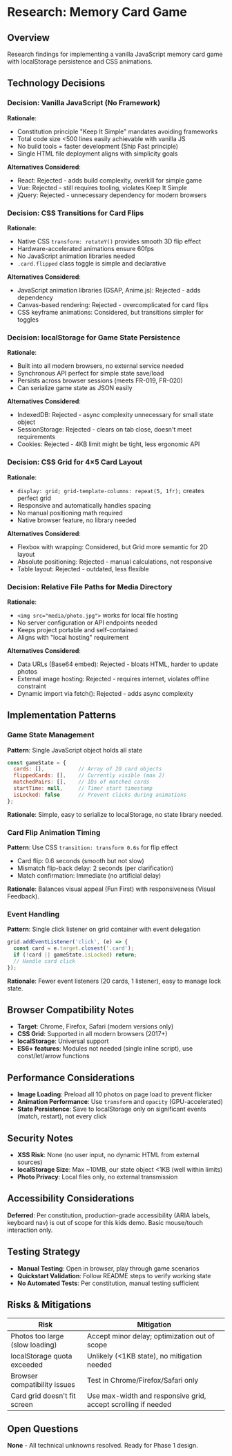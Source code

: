 # Research: Memory Card Game

## Overview
Research findings for implementing a vanilla JavaScript memory card game with localStorage persistence and CSS animations.

## Technology Decisions

### Decision: Vanilla JavaScript (No Framework)
**Rationale**:
- Constitution principle "Keep It Simple" mandates avoiding frameworks
- Total code size <500 lines easily achievable with vanilla JS
- No build tools = faster development (Ship Fast principle)
- Single HTML file deployment aligns with simplicity goals

**Alternatives Considered**:
- React: Rejected - adds build complexity, overkill for simple game
- Vue: Rejected - still requires tooling, violates Keep It Simple
- jQuery: Rejected - unnecessary dependency for modern browsers

### Decision: CSS Transitions for Card Flips
**Rationale**:
- Native CSS `transform: rotateY()` provides smooth 3D flip effect
- Hardware-accelerated animations ensure 60fps
- No JavaScript animation libraries needed
- `.card.flipped` class toggle is simple and declarative

**Alternatives Considered**:
- JavaScript animation libraries (GSAP, Anime.js): Rejected - adds dependency
- Canvas-based rendering: Rejected - overcomplicated for card flips
- CSS keyframe animations: Considered, but transitions simpler for toggles

### Decision: localStorage for Game State Persistence
**Rationale**:
- Built into all modern browsers, no external service needed
- Synchronous API perfect for simple state save/load
- Persists across browser sessions (meets FR-019, FR-020)
- Can serialize game state as JSON easily

**Alternatives Considered**:
- IndexedDB: Rejected - async complexity unnecessary for small state object
- SessionStorage: Rejected - clears on tab close, doesn't meet requirements
- Cookies: Rejected - 4KB limit might be tight, less ergonomic API

### Decision: CSS Grid for 4×5 Card Layout
**Rationale**:
- `display: grid; grid-template-columns: repeat(5, 1fr);` creates perfect grid
- Responsive and automatically handles spacing
- No manual positioning math required
- Native browser feature, no library needed

**Alternatives Considered**:
- Flexbox with wrapping: Considered, but Grid more semantic for 2D layout
- Absolute positioning: Rejected - manual calculations, not responsive
- Table layout: Rejected - outdated, less flexible

### Decision: Relative File Paths for Media Directory
**Rationale**:
- `<img src="media/photo.jpg">` works for local file hosting
- No server configuration or API endpoints needed
- Keeps project portable and self-contained
- Aligns with "local hosting" requirement

**Alternatives Considered**:
- Data URLs (Base64 embed): Rejected - bloats HTML, harder to update photos
- External image hosting: Rejected - requires internet, violates offline constraint
- Dynamic import via fetch(): Rejected - adds async complexity

## Implementation Patterns

### Game State Management
**Pattern**: Single JavaScript object holds all state
```javascript
const gameState = {
  cards: [],           // Array of 20 card objects
  flippedCards: [],    // Currently visible (max 2)
  matchedPairs: [],    // IDs of matched cards
  startTime: null,     // Timer start timestamp
  isLocked: false      // Prevent clicks during animations
};
```

**Rationale**: Simple, easy to serialize to localStorage, no state library needed.

### Card Flip Animation Timing
**Pattern**: Use CSS `transition: transform 0.6s` for flip effect
- Card flip: 0.6 seconds (smooth but not slow)
- Mismatch flip-back delay: 2 seconds (per clarification)
- Match confirmation: Immediate (no artificial delay)

**Rationale**: Balances visual appeal (Fun First) with responsiveness (Visual Feedback).

### Event Handling
**Pattern**: Single click listener on grid container with event delegation
```javascript
grid.addEventListener('click', (e) => {
  const card = e.target.closest('.card');
  if (!card || gameState.isLocked) return;
  // Handle card click
});
```

**Rationale**: Fewer event listeners (20 cards, 1 listener), easy to manage lock state.

## Browser Compatibility Notes
- **Target**: Chrome, Firefox, Safari (modern versions only)
- **CSS Grid**: Supported in all modern browsers (2017+)
- **localStorage**: Universal support
- **ES6+ features**: Modules not needed (single inline script), use const/let/arrow functions

## Performance Considerations
- **Image Loading**: Preload all 10 photos on page load to prevent flicker
- **Animation Performance**: Use `transform` and `opacity` (GPU-accelerated)
- **State Persistence**: Save to localStorage only on significant events (match, restart), not every click

## Security Notes
- **XSS Risk**: None (no user input, no dynamic HTML from external sources)
- **localStorage Size**: Max ~10MB, our state object <1KB (well within limits)
- **Photo Privacy**: Local files only, no external transmission

## Accessibility Considerations
**Deferred**: Per constitution, production-grade accessibility (ARIA labels, keyboard nav) is out of scope for this kids demo. Basic mouse/touch interaction only.

## Testing Strategy
- **Manual Testing**: Open in browser, play through game scenarios
- **Quickstart Validation**: Follow README steps to verify working state
- **No Automated Tests**: Per constitution, manual testing sufficient

## Risks & Mitigations
| Risk | Mitigation |
|------|------------|
| Photos too large (slow loading) | Accept minor delay; optimization out of scope |
| localStorage quota exceeded | Unlikely (<1KB state), no mitigation needed |
| Browser compatibility issues | Test in Chrome/Firefox/Safari only |
| Card grid doesn't fit screen | Use max-width and responsive grid, accept scrolling if needed |

## Open Questions
**None** - All technical unknowns resolved. Ready for Phase 1 design.
